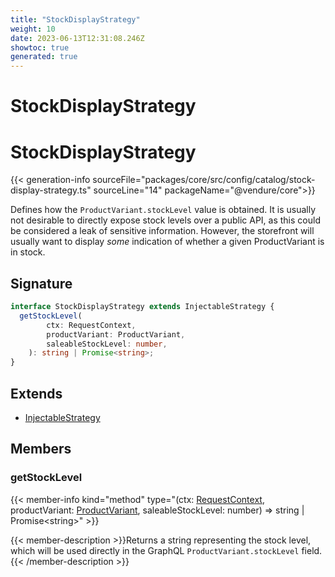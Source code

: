 ```yaml
---
title: "StockDisplayStrategy"
weight: 10
date: 2023-06-13T12:31:08.246Z
showtoc: true
generated: true
---
```

<!-- This file was generated from the Vendure source. Do not modify. Instead, re-run the "docs:build" script -->

# StockDisplayStrategy
<div class="symbol">


# StockDisplayStrategy

{{< generation-info sourceFile="packages/core/src/config/catalog/stock-display-strategy.ts" sourceLine="14" packageName="@vendure/core">}}

Defines how the `ProductVariant.stockLevel` value is obtained. It is usually not desirable
to directly expose stock levels over a public API, as this could be considered a leak of
sensitive information. However, the storefront will usually want to display _some_ indication
of whether a given ProductVariant is in stock.

## Signature

```TypeScript
interface StockDisplayStrategy extends InjectableStrategy {
  getStockLevel(
        ctx: RequestContext,
        productVariant: ProductVariant,
        saleableStockLevel: number,
    ): string | Promise<string>;
}
```
## Extends

 * <a href='/typescript-api/common/injectable-strategy#injectablestrategy'>InjectableStrategy</a>


## Members

### getStockLevel

{{< member-info kind="method" type="(ctx: <a href='/typescript-api/request/request-context#requestcontext'>RequestContext</a>, productVariant: <a href='/typescript-api/entities/product-variant#productvariant'>ProductVariant</a>, saleableStockLevel: number) => string | Promise&#60;string&#62;"  >}}

{{< member-description >}}Returns a string representing the stock level, which will be used directly
in the GraphQL `ProductVariant.stockLevel` field.{{< /member-description >}}


</div>
